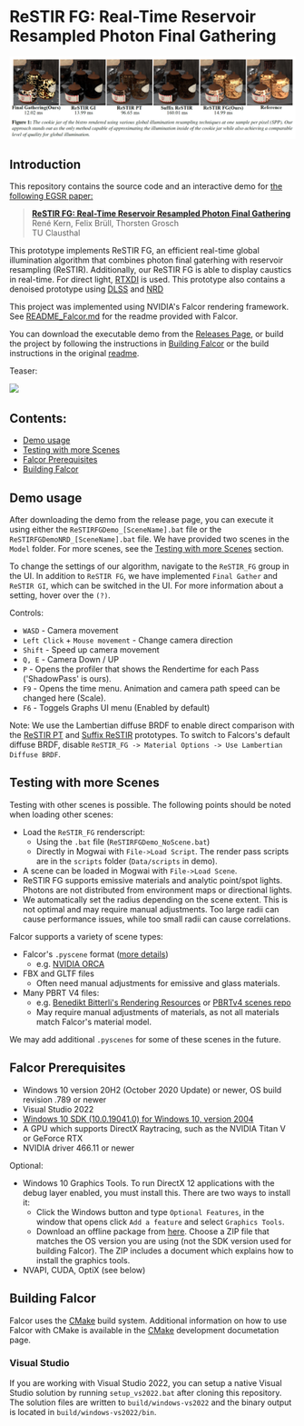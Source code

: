 # ReSTIR FG: Real-Time Reservoir Resampled Photon Final Gathering

![](docs/images/teaserReSTIRFG.png)

## Introduction
This repository contains the source code and an interactive demo for [the following EGSR paper:](https://diglib.eg.org/items/df98f89d-a0ca-4800-9bc4-74528feaf872)

> **[ReSTIR FG: Real-Time Reservoir Resampled Photon Final Gathering](https://diglib.eg.org/items/df98f89d-a0ca-4800-9bc4-74528feaf872)** <br>
> René Kern, Felix Brüll, Thorsten Grosch <br>
> TU Clausthal

This prototype implements ReSTIR FG, an efficient real-time global illumination algorithm that combines photon final gaterhing with reservoir resampling (ReSTIR). Additionally, our ReSTIR FG is able to display caustics in real-time. For direct light, [RTXDI](https://github.com/NVIDIAGameWorks/RTXDI) is used. This prototype also contains a denoised prototype using [DLSS](https://github.com/NVIDIA/DLSS) and [NRD](https://github.com/NVIDIAGameWorks/RayTracingDenoiser)

This project was implemented using NVIDIA's Falcor rendering framework. See [README_Falcor.md](README_Falcor.md) for the readme provided with Falcor.

You can download the executable demo from the [Releases Page](https://github.com/TU-Clausthal-Rendering/ReSTIR-FG/releases/latest), or build the project by following the instructions in [Building Falcor](#building-falcor) or the build instructions in the original [readme](README_Falcor.md).

Teaser:

[<img src="http://i.ytimg.com/vi/7esNRZSQxQA/maxresdefault.jpg" width="700">](https://youtu.be/7esNRZSQxQA)

## Contents:

* [Demo usage](#demo-usage)
* [Testing with more Scenes](#testing-with-more-scenes)
* [Falcor Prerequisites](#falcor-prerequisites)
* [Building Falcor](#building-falcor)

## Demo usage
After downloading the demo from the release page, you can execute it using either the `ReSTIRFGDemo_[SceneName].bat` file or the `ReSTIRFGDemoNRD_[SceneName].bat` file. We have provided two scenes in the `Model` folder. For more scenes, see the [Testing with more Scenes](#testing-with-more-scenes) section.

To change the settings of our algorithm, navigate to the `ReSTIR_FG` group in the UI. In addition to `ReSTIR FG`, we have implemented `Final Gather` and `ReSTIR GI`, which can be switched in the UI. For more information about a setting, hover over the `(?)`.

Controls:
- `WASD` - Camera movement
- `Left Click` + `Mouse movement` - Change camera direction
- `Shift` - Speed up camera movement
- `Q, E` - Camera Down / UP
- `P` - Opens the profiler that shows the Rendertime for each Pass ('ShadowPass' is ours).
- `F9` - Opens the time menu. Animation and camera path speed can be changed here (Scale).
- `F6` - Toggels Graphs UI menu (Enabled by default)

Note: We use the Lambertian diffuse BRDF to enable direct comparison with the [ReSTIR PT](https://github.com/DQLin/ReSTIR_PT) and [Suffix ReSTIR](https://github.com/NVlabs/conditional-restir-prototype) prototypes. To switch to Falcors's default diffuse BRDF, disable `ReSTIR_FG -> Material Options -> Use Lambertian Diffuse BRDF`.

## Testing with more Scenes
Testing with other scenes is possible. The following points should be noted when loading other scenes:
- Load the `ReSTIR_FG` renderscript:
    - Using the `.bat` file (`ReSTIRFGDemo_NoScene.bat`)
    - Directly in Mogwai with `File->Load Script`. The render pass scripts are in the `scripts` folder (`Data/scripts` in demo).
- A scene can be loaded in Mogwai with `File->Load Scene`.
- ReSTIR FG supports emissive materials and analytic point/spot lights. Photons are not distributed from environment maps or directional lights.
- We automatically set the radius depending on the scene extent. This is not optimal and may require manual adjustments. Too large radii can cause performance issues, while too small radii can cause correlations.

Falcor supports a variety of scene types:
- Falcor's `.pyscene` format ([more details](docs/usage/scene-formats.md))
    - e.g. [NVIDIA ORCA](https://developer.nvidia.com/orca)
- FBX and GLTF files
    - Often need manual adjustments for emissive and glass materials.
- Many PBRT V4 files:
    - e.g. [Benedikt Bitterli's Rendering Resources](https://benedikt-bitterli.me/resources/) or [PBRTv4 scenes repo](https://github.com/mmp/pbrt-v4-scenes)
    - May require manual adjustments of materials, as not all materials match Falcor's material model.

We may add additional `.pyscenes` for some of these scenes in the future.

## Falcor Prerequisites
- Windows 10 version 20H2 (October 2020 Update) or newer, OS build revision .789 or newer
- Visual Studio 2022
- [Windows 10 SDK (10.0.19041.0) for Windows 10, version 2004](https://developer.microsoft.com/en-us/windows/downloads/windows-10-sdk/)
- A GPU which supports DirectX Raytracing, such as the NVIDIA Titan V or GeForce RTX
- NVIDIA driver 466.11 or newer

Optional:
- Windows 10 Graphics Tools. To run DirectX 12 applications with the debug layer enabled, you must install this. There are two ways to install it:
    - Click the Windows button and type `Optional Features`, in the window that opens click `Add a feature` and select `Graphics Tools`.
    - Download an offline package from [here](https://docs.microsoft.com/en-us/windows-hardware/test/hlk/windows-hardware-lab-kit#supplemental-content-for-graphics-media-and-mean-time-between-failures-mtbf-tests). Choose a ZIP file that matches the OS version you are using (not the SDK version used for building Falcor). The ZIP includes a document which explains how to install the graphics tools.
- NVAPI, CUDA, OptiX (see below)

## Building Falcor
Falcor uses the [CMake](https://cmake.org) build system. Additional information on how to use Falcor with CMake is available in the [CMake](docs/development/cmake.md) development documetation page.

### Visual Studio
If you are working with Visual Studio 2022, you can setup a native Visual Studio solution by running `setup_vs2022.bat` after cloning this repository. The solution files are written to `build/windows-vs2022` and the binary output is located in `build/windows-vs2022/bin`.